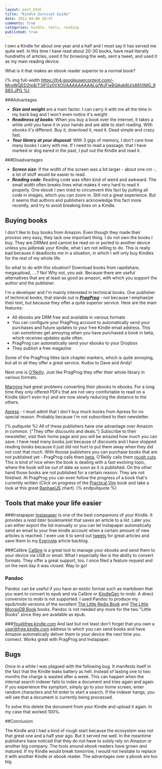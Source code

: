 ```yaml
---
layout: post.html
title: "Kindle Survival Guide"
date: 2012-04-06 10:47
comments: true
categories: kindle, tools, reading
published: true
---
```


I own a Kindle for about one year and a half and I must say it has served me quite well. In this time I have read about 20-30 books, have read literally hundreths of articles, used it for browsing the web, sent a tweet, and used it as my main reading device.

What is it that makes an ebook reader superior to a normal book?

<!-- more -->
{% img full-width https://lh4.googleusercontent.com/-MnoWQED2tp8/T3IFGz0VXOI/AAAAAAAAALg/WJFwBQAqk8U/s861/IMG_9883.JPG %}

###Advantages

- ***Size and weight*** are a main factor. I can carry it with me all the time in my back bag and I won't even notice it's weight
- ***Readiness of books***: When you buy a book over the internet, it takes a while until you have it in your hands and are able to start reading. With ebooks it's different. Buy it, download it, read it. Dead simple and crazy fast.
- ***Your library at your disposal***: With 3 gigs of memory, I don't care how many books I carry with me. If I need to read a passage, that I have marked or dog eared in the past, I pull out the Kindle and read it.

###Disadvantages

- ***Screen size***: If the width of the screen was a bit larger - about one cm -, a lot of stuff would be easier to read.
- ***Reading code***: Reading code was often kind of weird and awkward. The small width often breaks lines what makes it very hard to read it properly. One ebook I own tried to circumvent this fact by putting all code in images, which you can zoom in. Still not a great experience. But it seems that authors and publishers acknowledge this fact more recently, and try to avoid breaking lines on a Kindle.
 

## Buying books

I don't like to buy books from Amazon. Even though they made their process very easy, they lack one important thing. I do not own the books I buy. They are DRMed and cannot be read on or ported to another device unless you jailbreak your Kindle, what I am not willing to do. This is really bad because it deadlocks me in a situation, in which I will only buy Kindles for the rest of my whole life.

So what to do with this situation? Download books from rapidshare, megaupload, ....? No! Why not, you ask. Because there are useful alternatives that are at least as good as amazon, with which you support the author and the publisher.

I'm a developer and I'm mainly interested in technical books. One publisher of technical books, that stands out is ***[PragProg](http://pragprog.com)*** - not because I emphasize their text, but because they offer a quite superior service. Here are the main features:

- All ebooks are DRM free and available in various formats
- You can configure your PragProg account to automatically send your purchases and future updates to your free Kindle email address. This can sometimes get annoying when you have purchased a book in beta, which receives updates quite often.
- PragProg can automatically send your ebooks to your Dropbox
- They publish a free magazine

Some of the PragProg titles lack chapter markers, which is quite annoying, but all in all they offer a great service. Kudos to Dave and Andy!

Next one is [O'Reilly](http://shop.oreilly.com). Just like PragProg they offer their whole library in various formats.

[Manning](http://manning.com) had great problems converting their pbooks to ebooks. For a long time they only offered PDFs that are not very comfortable to read on a Kindle (don't even try) and are now slowly reducing the distance to the others.

[Apress](http://apress.com) - I must admit that I don't buy much books from Apress for no special reason. Probably because I'm not subscribed to their newsletter.

{% pullquote %}
All of these publishers have one advantage over Amazon in common. {"They offer discounts and deals."} Subscribe to their newsletter, visit their home page and you will be amazed how much you can save. I have read many books just because of discounts and I have stopped reading books because it just did not hurt to put them away when they did not cost that much. With thoose publishers you can purchase books that are not published yet - PragProg calls them [beta](http://pragprog.com/categories/new), O'Reilly calls them [rough cuts](http://oreily.com/roughcuts). This is kind of nice when the book is dealing with a fast evolving topic, where the book will be out of date as soon as it is published. On the other hand those books are not published for a certain reason: They are not finished. At PragProg you can even follow the progress of a book that's currently written (Click on progress of the [Practical Vim](http://pragprog.com/book/dnvim/practical-vim) book and take a look at this great [RaphaelJS](http://raphaeljs.com) chart).
{% endpullquote %}

## Tools that make your life easier

###Instapaper
[Instapaper](http://instapaper.com) is one of the best companions of your Kindle. It provides a _read later_ bookmarklet that saves an article to a list. Later you can either export the list manually or you can let Instapaper automatically send an email to your free kindle account when a certain amount of new articles is reached. I even use it to send out [tweets](https://twitter.com/#!thomaspeklak/status/183086027668336640) for great articles and save them to my [Evernote](http://evernote.com) article backlog.

###Calibre
[Calibre](http://calibre-ebook.com) is a great tool to manage your ebooks and send them to your device via USB or email. What I especially like is the ability to convert formats. They offer a great support, too. I once filed a feature request and on the next day it was closed. Way to go!

### Pandoc
Pandoc can be useful if you have an exotic format such as markdown that you want to convert to epub and via Calibre or [KindleGen](http://www.amazon.com/gp/feature.html?ie=UTF8&docId=1000234621) to mobi. A direct conversion to mobi is not supported. I used Pandoc to produce my epub/mobi versions of the excellent [The Little Redis Book](http://openmymind.net/2012/1/23/The-Little-Redis-Book/) and [The Little MongoDB Book](http://openmymind.net/2011/3/28/The-Little-MongoDB-Book/) books. Pandoc is not needed any more for the two "Little Books" since they are available as epub.

###You@free.kindle.com
And last but not least don't forget that you own a user@free.kindle.com address to which you can send books and have Amazon automatically deliver them to your device the next time you connect. Works great with PragProg and Instapaper.

## Bugs
Once in a while I was plagued with the following bug. It manifests itself in the fact that the Kindle leaks battery as hell. Instead of lasting one to two months the charge is wasted after a week. This can happen when the internal search indexer fails to index a document and tries again and again. If you experience the symptom, simply go to your home screen, enter random characters and hit enter to start a search. If the indexer hangs, you will see that a document is currently being processed.

To solve this delete the document from your Kindle and upload it again. In my case that worked 100%.


##Conclusion

The Kindle and I had a kind of rough start because the ecosystem was not that great one and a half year ago. But it served me well. In the meantime publishers have noticed that they do not have to solely rely on Amazon or another big company. The tools around ebook readers have grown and matured. If my Kindle would break tomorrow, I would not hesitate to replace it with another Kindle or ebook reader. The advantages over a pbook are too big.

